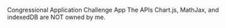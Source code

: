 Congressional Application Challenge App
The APIs Chart.js, MathJax, and indexedDB are NOT owned by me.
